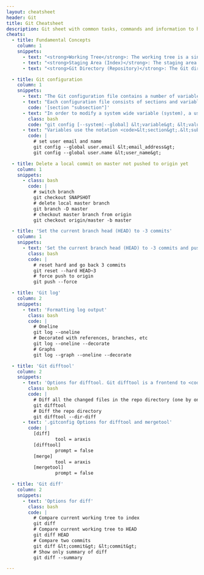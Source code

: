```yaml
---
layout: cheatsheet
header: Git
title: Git Cheatsheet
description: Git sheet with common tasks, commands and information to help manage version control with git.
cheats:
  - title: Fundamental Concepts
    column: 1
    snippets:
      - text: "<strong>Working Tree</strong>: The working tree is a single checkout of one version of the project. These files are pulled out of the compressed database in the Git directory and placed on disk to use or modify them."
      - text: "<strong>Staging Area (Index)</strong>: The staging area is a file, generally contained in your Git directory, that stores information about what will go into your next commit. Its technical name in Git parlance is the 'index'."
      - text: "<strong>Git Directory (Repository)</strong>: The Git directory is where Git stores the metadata and object database for your project. It is what is copied when you clone a repository from another computer."

  - title: Git configuration
    column: 1
    snippets:
      - text: "The Git configuration file contains a number of variables that affect the Git commands' behavior. The <code>.git/config</code> file in each repository is used to store the configuration for that repository, and <code>$HOME/.gitconfig</code> is used to store a per-user configuration as fallback values for the <code>.git/config</code> file. The file <code>/etc/gitconfig</code> can be used to store a system-wide default configuration."
      - text: "Each configuration file consists of sections and variables. A section and subsection is marked as follows:"
        code: '[section "subsection"]'
      - text: "In order to modify a system wide variable (system), a user variable (global) or a project specific variable, use the following command:"
        class: bash
        code: "git config [--system|--global] &lt;variable&gt; &lt;value&gt;"
      - text: "Variables use the notation <code>&lt;section&gt;.&lt;subsection&gt;.&lt;variable&gt;</code>. See <a href='https://git-scm.com/docs/git-config'>variables</a> to find the possible git configuration settings."
        code: |
          # set user email and name
          git config --global user.email &lt;email_address&gt;
          git config --global user.name &lt;user_name&gt;

  - title: Delete a local commit on master not pushed to origin yet
    column: 1
    snippets:
      - class: bash
        code: |
          # switch branch
          git checkout SNAPSHOT
          # delete local master branch
          git branch -D master
          # checkout master branch from origin
          git checkout origin/master -b master

  - title: 'Set the current branch head (HEAD) to -3 commits'
    column: 1
    snippets:
      - text: 'Set the current branch head (HEAD) to -3 commits and push to origin'
        class: bash
        code: |
          # reset hard and go back 3 commits
          git reset --hard HEAD~3
          # force push to origin
          git push --force

  - title: 'Git log'
    column: 2
    snippets:
      - text: 'Formatting log output'
        class: bash
        code: |
          # Oneline
          git log --oneline
          # Decorated with references, branches, etc
          git log --oneline --decorate
          # Graphs
          git log --graph --oneline --decorate

  - title: 'Git difftool'
    column: 2
    snippets:
      - text: 'Options for difftool. Git difftool is a frontend to <code>git diff</code> and accepts the same options and arguments.'
        class: bash
        code: |
          # Diff all the changed files in the repo directory (one by one)
          git difftool
          # Diff the repo directory
          git difftool --dir-diff
      - text: '.gitconfig Options for difftool and mergetool'
        code: |
          [diff]
                  tool = araxis
          [difftool]
                  prompt = false
          [merge]
                  tool = araxis
          [mergetool]
                  prompt = false

  - title: 'Git diff'
    column: 2
    snippets:
      - text: 'Options for diff'
        class: bash
        code: |
          # Compare current working tree to index
          git diff
          # Compare current working tree to HEAD
          git diff HEAD
          # Compare two commits
          git diff &lt;commit&gt; &lt;commit&gt;
          # Show only summary of diff
          git diff --summary

---
```


